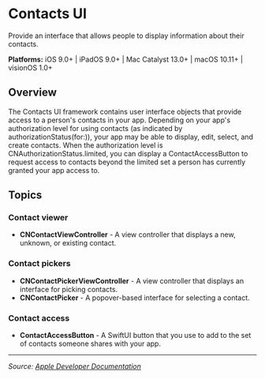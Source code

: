 # Contacts UI

Provide an interface that allows people to display information about their contacts.

**Platforms:** iOS 9.0+ | iPadOS 9.0+ | Mac Catalyst 13.0+ | macOS 10.11+ | visionOS 1.0+

## Overview

The Contacts UI framework contains user interface objects that provide access to a person's contacts in your app. Depending on your app's authorization level for using contacts (as indicated by authorizationStatus(for:)), your app may be able to display, edit, select, and create contacts. When the authorization level is CNAuthorizationStatus.limited, you can display a ContactAccessButton to request access to contacts beyond the limited set a person has currently granted your app access to.

## Topics

### Contact viewer
- **CNContactViewController** - A view controller that displays a new, unknown, or existing contact.

### Contact pickers
- **CNContactPickerViewController** - A view controller that displays an interface for picking contacts.
- **CNContactPicker** - A popover-based interface for selecting a contact.

### Contact access
- **ContactAccessButton** - A SwiftUI button that you use to add to the set of contacts someone shares with your app.

---

*Source: [Apple Developer Documentation](https://developer.apple.com/documentation/ContactsUI)*